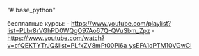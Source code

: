 "# base_python" 

бесплатные курсы:
    - https://www.youtube.com/playlist?list=PLbr8rVGhPD0WQgO97Ao67Q-QVuSbm_Zpz
    - https://www.youtube.com/watch?v=cfQEKTYTrJQ&list=PLfxZV8mPt00Pi6a_ysEFA1oPTM10VGwCi
